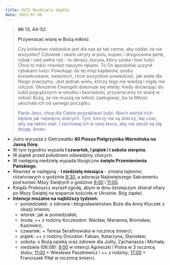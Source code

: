 ```yaml
---
title: XVII Niedziela zwykła
date: 2023-07-30
---
```


> **Mt 13, 44-52**
>
> **Przywracać wiarę w Bożą miłość**
>
> Czy królestwo niebieskie jest dla nas aż tak cenne, aby oddać za nie wszystko? Człowiek i skarb ukryty w polu, kupiec i drogocenna perła, rybak i sieć pełna ryb - to obrazy Jezusa, który szuka i łowi ludzi. Chce to robić również naszymi rękami. To On apostołów uczynił rybakami ludzi. Powołując do tej misji kapłanów, osoby konsekrowane, świeckich, chce wszystkim powiedzieć, jak wiele dla Niego znaczymy. Jest jednak wielu, którzy tego nie wiedzą i nigdy nie odczuli. Głoszenie Ewangelii dokonuje się wtedy, kiedy docierając do ludzi pogrążonych w smutku i beznadziei, przywracamy im wiarę w miłość Bożą, że nie muszą na miłość zasługiwać, bo ta Miłość ukochała ich od samego początku.
>
> <span style="color: #666699;">Panie Jezu, chcę dla Ciebie pozyskiwać ludzi. Niech wśród nich będzie jak najwięcej dobrych. Tym, którzy nie są dobrzy, daj czas, aby się takimi stali. I zachowaj ich w swej łasce, aby nie zeszli na złą drogę. Amen.
> &nbsp;

- Jutro wyrusza z Gietrzwałdu **40 Piesza Pielgrzymka Warmińska na Jasną Górę**.
- W tym tygodniu wypada **I czwartek, I piątek i I sobota sierpnia**.
- W piątek przed południem odwiedziny chorych.
- W następną niedzielę wypada liturgiczne **święto Przemienienia Pańskiego**.
- Również w następną - **I niedzielę miesiąca** - zmiana tajemnic różańcowych o godzinie <u>8:30</u>, a adoracja Najświętszego Sakramentu pod koniec Mszy Świętych o godzinie <u>9:00</u> i <u>11:00</u>.
- Ksiądz Proboszcz wyraził zgodę, abym w dniu dzisiejszym zbierał ofiary po Mszy Świętej na wsparcie kościoła w Ukrainie. Bóg zapłać.
- **Intencje mszalne na najbliższy tydzień:**
  - poniedziałek: o zdrowie i błogosławieństwo Boże dla Anny Kluczek z okazji imienin;
  - wtorek: jak w poniedziałek;
  - środa: ++ z rodziny Koczkodon: Wacław, Marianna, Bronisław, Kazimierz;
  - czwartek: + Teresa Serafinowska w rocznicę śmierci;
  - piątek: ++ z rodziny Drozdów: Fabian, Katarzyna, Stanisław;
  - sobota: o Bożą opiekę oraz zdrowie dla Julity, Zachariasza i Michała;
  - niedziela (06.08): <u>9:00</u> w intencji Agnieszki i Piotra w 3 rocznicę ślubu; <u>11:00</u> + Wiesława Paszkiewicz i ++ z rodziny; <u>17:00</u> + Franciszek Piłat w rocznicę śmierci.

